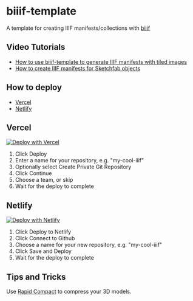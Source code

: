 <!-- <a href="https://app.netlify.com/start/deploy?repository=https://github.com/edsilv/biiif-template">
  <img src="https://www.netlify.com/img/deploy/button.svg" alt="Deploy to Netlify" />
</a> -->

# biiif-template

A template for creating IIIF manifests/collections with [biiif](https://github.com/edsilv/biiif/)

## Video Tutorials

- [How to use biiif-template to generate IIIF manifests with tiled images](https://www.youtube.com/watch?v=OosGplTKwJk)
- [How to create IIIF manifests for Sketchfab objects](https://www.youtube.com/watch?v=v3_e2dW2ECE)

## How to deploy

- [Vercel](#Vercel)
- [Netlify](#Netlify)

## Vercel

[![Deploy with Vercel](https://vercel.com/button)](https://vercel.com/new/git/external?repository-url=https%3A%2F%2Fgithub.com%2Fiiif-commons%2Fbiiif-template)

  1. Click Deploy
  2. Enter a name for your repository, e.g. "my-cool-iiif"
  3. Optionally select Create Private Git Repository
  4. Click Continue
  5. Choose a team, or skip
  6. Wait for the deploy to complete
## Netlify

[![Deploy with Netlify](https://www.netlify.com/img/deploy/button.svg)](https://app.netlify.com/start/deploy?repository=https://github.com/iiif-commons/biiif-template)

  1. Click Deploy to Netlify
  2. Click Connect to Github
  3. Choose a name for your new repository, e.g. "my-cool-iiif"
  4. Click Save and Deploy
  5. Wait for the deploy to complete

## Tips and Tricks

Use [Rapid Compact](https://app.rapidcompact.com/) to compress your 3D models.
